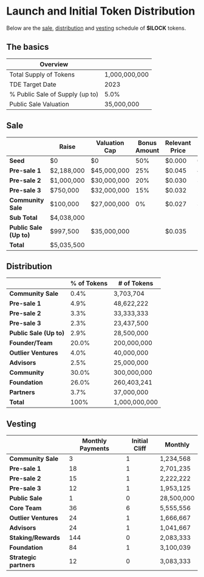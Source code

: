 # Launch and Initial Token Distribution

Below are the [sale](#sale), [distribution](#distribution) and [vesting](#vesting) schedule of **$ILOCK** tokens.

## The basics

| Overview                        |               |
|---------------------------------|---------------|
| Total Supply of Tokens          | 1,000,000,000 |
| TDE Target Date                 | 2023      |
| % Public Sale of Supply (up to) | 5.0%          |
| Public Sale Valuation           | 35,000,000   |

## Sale

|                         | Raise       | Valuation Cap | Bonus Amount | Relevant Price | Tokens      | Discount | % of Tokens |
|-------------------------|-------------|---------------|--------------|----------------|-------------|----------|-------------|
| **Seed**                | $0          | $0            | 50%          | $0.000         | 0           | 100%     | 0.00%       |
| **Pre-sale 1**          | $2,188,000  | $45,000,000   | 25%          | $0.045         | 48,622,222  | -29%      | 4.86%       |
| **Pre-sale 2**          | $1,000,000  | $30,000,000   | 20%          | $0.030         | 33,333,333  | 14%      | 3.33%       |
| **Pre-sale 3**          | $750,000  | $32,000,000  | 15%          | $0.032         | 23,437,500  | 9%      | 2.34%       |
| **Community Sale**      | $100,000    | $27,000,000  | 0%           | $0.027         | 3,703,704   | 23%       | 0.37%
| **Sub Total**           | $4,038,000 |               |              |                | 109,096,759 |          | 10.91%      |
| **Public Sale (Up to)** | $997,500 | $35,000,000   |              | $0.035         | 28,500,000  |          | 2.85%       |
| **Total**               | $5,035,500 |               |              |                | 137,596,759 |          | 13.76%      |


## Distribution

|                      | % of Tokens | # of Tokens   |
|----------------------|-------------|---------------|
| **Community Sale**    | 0.4%       | 3,703,704    |
| **Pre-sale 1**       | 4.9%        | 48,622,222    |
| **Pre-sale 2**       | 3.3%        | 33,333,333    |
| **Pre-sale 3**       | 2.3%        | 23,437,500    |
| **Public Sale (Up to)**   | 2.9%      | 28,500,000  |        
| **Founder/Team**     | 20.0%       | 200,000,000   |
| **Outlier Ventures** | 4.0%        | 40,000,000    |
| **Advisors**         | 2.5%        | 25,000,000    |
| **Community**        | 30.0%       | 300,000,000   |
| **Foundation**       | 26.0%       | 260,403,241  |
| **Partners**         | 3.7%        | 37,000,000    |
| **Total**            | 100%        | 1,000,000,000 |


## Vesting

|                    | Monthly Payments | Initial Cliff |  Monthly    |
|------------------------|------------------|---------------|------------|
| **Community Sale**     | 3               | 1             |  1,234,568  |
| **Pre-sale 1**         | 18               | 1             |  2,701,235  |
| **Pre-sale 2**         | 15               | 1             |  2,222,222  |
| **Pre-sale 3**         | 12               | 1             |  1,953,125  |
| **Public Sale**        | 1                | 0             |  28,500,000 |
| **Core Team**          | 36               | 6             |  5,555,556  |
| **Outlier Ventures**   | 24               | 1             |  1,666,667  |
| **Advisors**           | 24               | 1             |  1,041,667  |
| **Staking/Rewards**    | 144               | 0             |  2,083,333  |
| **Foundation**         | 84               | 1             |  3,100,039  |
| **Strategic partners** | 12                | 0             |  3,083,333 |
